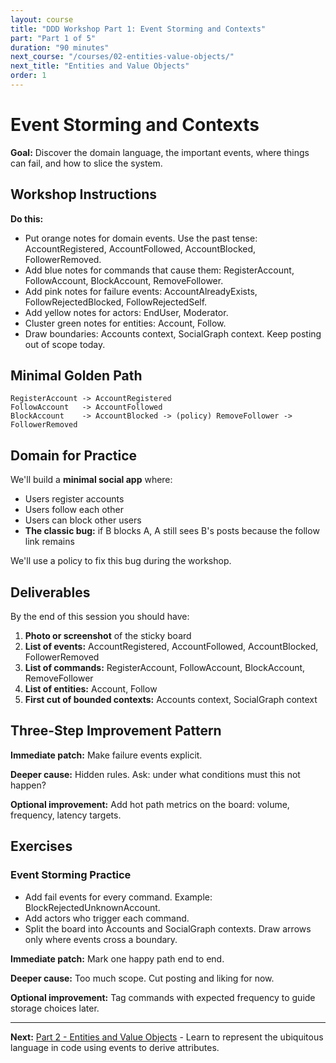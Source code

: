```yaml
---
layout: course
title: "DDD Workshop Part 1: Event Storming and Contexts"
part: "Part 1 of 5"
duration: "90 minutes"
next_course: "/courses/02-entities-value-objects/"
next_title: "Entities and Value Objects"
order: 1
---
```


# Event Storming and Contexts

**Goal:** Discover the domain language, the important events, where things can fail, and how to slice the system.

## Workshop Instructions

**Do this:**
* Put orange notes for domain events. Use the past tense: AccountRegistered, AccountFollowed, AccountBlocked, FollowerRemoved.
* Add blue notes for commands that cause them: RegisterAccount, FollowAccount, BlockAccount, RemoveFollower.
* Add pink notes for failure events: AccountAlreadyExists, FollowRejectedBlocked, FollowRejectedSelf.
* Add yellow notes for actors: EndUser, Moderator.
* Cluster green notes for entities: Account, Follow.
* Draw boundaries: Accounts context, SocialGraph context. Keep posting out of scope today.

## Minimal Golden Path

```
RegisterAccount -> AccountRegistered
FollowAccount   -> AccountFollowed
BlockAccount    -> AccountBlocked -> (policy) RemoveFollower -> FollowerRemoved
```

## Domain for Practice

We'll build a **minimal social app** where:
- Users register accounts
- Users follow each other  
- Users can block other users
- **The classic bug:** if B blocks A, A still sees B's posts because the follow link remains

We'll use a policy to fix this bug during the workshop.

## Deliverables

By the end of this session you should have:

1. **Photo or screenshot** of the sticky board
2. **List of events:** AccountRegistered, AccountFollowed, AccountBlocked, FollowerRemoved
3. **List of commands:** RegisterAccount, FollowAccount, BlockAccount, RemoveFollower  
4. **List of entities:** Account, Follow
5. **First cut of bounded contexts:** Accounts context, SocialGraph context

## Three-Step Improvement Pattern

**Immediate patch:** Make failure events explicit.

**Deeper cause:** Hidden rules. Ask: under what conditions must this not happen?

**Optional improvement:** Add hot path metrics on the board: volume, frequency, latency targets.

## Exercises

### Event Storming Practice
* Add fail events for every command. Example: BlockRejectedUnknownAccount.
* Add actors who trigger each command.
* Split the board into Accounts and SocialGraph contexts. Draw arrows only where events cross a boundary.

**Immediate patch:** Mark one happy path end to end.

**Deeper cause:** Too much scope. Cut posting and liking for now.

**Optional improvement:** Tag commands with expected frequency to guide storage choices later.

---

**Next:** [Part 2 - Entities and Value Objects](/courses/02-entities-value-objects/) - Learn to represent the ubiquitous language in code using events to derive attributes.